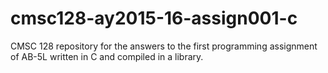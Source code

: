 # cmsc128-ay2015-16-assign001-c
CMSC 128 repository for the answers to the first programming assignment of AB-5L written in C and compiled in a library.
